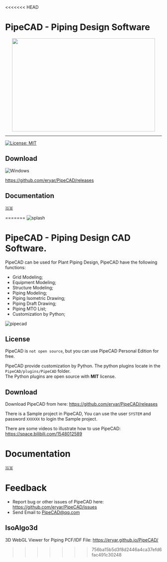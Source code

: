 <<<<<<< HEAD
# PipeCAD - Piping Design Software

<p align="center">
  <img width="460" height="300" src="https://github.com/rompik/PipeCAD/blob/main/data/screenshots/logo.png">
</p>

***

[![License: MIT](https://img.shields.io/badge/License-MIT-yellow.svg)](https://opensource.org/licenses/MIT)

## Download
![Windows](https://img.shields.io/badge/Windows-0078D6?style=for-the-badge&logo=windows&logoColor=white)

https://github.com/eryar/PipeCAD/releases



## Documentation
[:uk:](./data/docs/en/index.html)

=======
![splash](https://user-images.githubusercontent.com/8439181/157780560-6072adf3-f643-4c7a-bfa9-73a01f3f6d34.png)

# PipeCAD - Piping Design CAD Software.
PipeCAD can be used for Plant Piping Design, PipeCAD have the following functions:
* Grid Modeling;
* Equipment Modeling;
* Structure Modeling;
* Piping Modeling;
* Piping Isometric Drawing;
* Piping Draft Drawing;
* Piping MTO List;
* Customization by Python;

![pipecad](https://user-images.githubusercontent.com/8439181/157781485-91cc6829-d2cc-495a-8658-e2c9465a9396.png)

## License
PipeCAD is <code>not open source</code>, but you can use PipeCAD Personal Edition for free.

PipeCAD provide customization by Python. The python plugins locate in the 
<code>PipeCAD/plugins/PipeCAD</code> folder. <br>
The Python plugins are open source with <strong>MIT</strong> license.

## Download
Download PipeCAD from here: https://github.com/eryar/PipeCAD/releases

There is a Sample project in PipeCAD, You can use the user <code>SYSTEM</code> and password <code>XXXXXX</code> to login the Sample project.

There are some videos to illustrate how to use PipeCAD: https://space.bilibili.com/1548012589

# Documentation
[:uk:](./docs/en/index.html)

# Feedback
* Report bug or other issues of PipeCAD here: https://github.com/eryar/PipeCAD/issues
* Send Email to PipeCAD@qq.com

## IsoAlgo3d
3D WebGL Viewer for Piping PCF/IDF File: https://eryar.github.io/PipeCAD/
>>>>>>> 756ba15b5d3f8d2446a4ca37efd6fac491c30248
